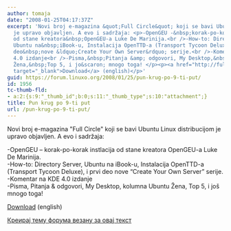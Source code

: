 ```yaml
---
author: tomaja
date: "2008-01-25T04:17:37Z"
excerpt: 'Novi broj e-magazina &quot;Full Circle&quot; koji se bavi Ubuntu Linux distribucijom
  je upravo objavljen. A evo i sadržaja: <p>-OpenGEU -&nbsp;korak-po-korak instlacija
  od stane kreatora&nbsp;OpenGEU-a Luke De Marinija.<br />-How-to: Directory Server,
  Ubuntu na&nbsp;iBook-u, Instalacija OpenTTD-a (Transport Tycoon Deluxe), i prvi
  deo&nbsp;nove &ldquo;Create Your Own Server&rdquo; serije.<br />-Komentar na&nbsp;KDE
  4.0 izdanje<br />-Pisma,&nbsp;Pitanja &amp; odgovori, My Desktop,&nbsp;kolumna Ubuntu
  Žena,&nbsp;Top 5, i jo&scaron; mnogo toga! </p><p><a href="http://fullcirclemagazine.org/download-manager.php?id=55"
  target="_blank">Download</a> (english)</p>'
guid: https://forum.linuxo.org/2008/01/25/pun-krug-po-9-ti-put/
id: 1956
tc-thumb-fld:
- a:2:{s:9:"_thumb_id";b:0;s:11:"_thumb_type";s:10:"attachment";}
title: Pun krug po 9-ti put
url: /pun-krug-po-9-ti-put/
---
```

Novi broj e-magazina "Full Circle" koji se bavi Ubuntu Linux distribucijom je upravo objavljen. A evo i sadržaja: 

-OpenGEU &#8211;&nbsp;korak-po-korak instlacija od stane kreatora&nbsp;OpenGEU-a Luke De Marinija.  
-How-to: Directory Server, Ubuntu na&nbsp;iBook-u, Instalacija OpenTTD-a (Transport Tycoon Deluxe), i prvi deo&nbsp;nove &ldquo;Create Your Own Server&rdquo; serije.  
-Komentar na&nbsp;KDE 4.0 izdanje  
-Pisma,&nbsp;Pitanja & odgovori, My Desktop,&nbsp;kolumna Ubuntu Žena,&nbsp;Top 5, i jo&scaron; mnogo toga! 

<a href="http://fullcirclemagazine.org/download-manager.php?id=55" target="_blank">Download</a> (english)

<!--break-->

[Креирај тему форума везану за овај текст](https://linuxo.org/nova-tema-na-forumu/?se_pid=1956)